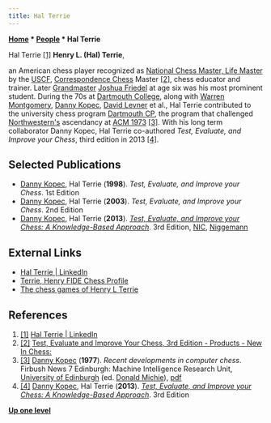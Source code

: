 ```yaml
---
title: Hal Terrie
---
```

**[Home](Home "Home") * [People](People "People") * Hal Terrie**

[](https://www.linkedin.com/in/hal-terrie-90614340/) Hal Terrie <a id="cite-note-1" href="#cite-ref-1">[1]</a>
**Henry L. (Hal) Terrie**,

an American chess player recognized as [National Chess Master, Life Master](https://en.wikipedia.org/wiki/Chess_title#United_States) by the [USCF](https://en.wikipedia.org/wiki/United_States_Chess_Federation), [Correspondence Chess](https://en.wikipedia.org/wiki/Correspondence_chess) Master <a id="cite-note-2" href="#cite-ref-2">[2]</a>, chess educator and trainer. Later [Grandmaster](https://en.wikipedia.org/wiki/Grandmaster_%28chess%29) [Joshua Friedel](https://en.wikipedia.org/wiki/Joshua_Friedel) at age six was his most prominent student. During the 70s at [Dartmouth College](Dartmouth_College "Dartmouth College"), along with [Warren Montgomery](Warren_Montgomery "Warren Montgomery"), [Danny Kopec](Danny_Kopec "Danny Kopec"), [David Levner](index.php?title=David_Levner&action=edit&redlink=1 "David Levner (page does not exist)") et al., Hal Terrie contributed to the university chess program [Dartmouth CP](Dartmouth_CP "Dartmouth CP"), the program that challenged [Northwestern's](</Chess_(Program)> "Chess (Program)") ascendancy at [ACM 1973](ACM_1973 "ACM 1973") <a id="cite-note-3" href="#cite-ref-3">[3]</a>. With his long term collaborator Danny Kopec, Hal Terrie co-authored *Test, Evaluate, and Improve your Chess*, third edition in 2013 <a id="cite-note-4" href="#cite-ref-4">[4]</a>.

## Selected Publications

- [Danny Kopec](Danny_Kopec "Danny Kopec"), Hal Terrie (**1998**). *Test, Evaluate, and Improve your Chess*. 1st Edition
- [Danny Kopec](Danny_Kopec "Danny Kopec"), Hal Terrie (**2003**). *Test, Evaluate, and Improve your Chess*. 2nd Edition
- [Danny Kopec](Danny_Kopec "Danny Kopec"), Hal Terrie (**2013**). *[Test, Evaluate, and Improve your Chess: A Knowledge-Based Approach](https://www.goodreads.com/book/show/17823740-test-evaluate-and-improve-your-chess)*. 3rd Edition, [NIC](https://www.newinchess.com/test-evaluate-and-improve-your-chess-3rd-edition), [Niggemann](https://www.schachversand.de/test-evaluate-and-improve-your-chess.html)

## External Links

- [Hal Terrie | LinkedIn](https://www.linkedin.com/in/hal-terrie-90614340/)
- [Terrie, Henry FIDE Chess Profile](http://ratings.fide.com/card.phtml?event=2004127)
- [The chess games of Henry L Terrie](https://www.chessgames.com/player/henry_l_terrie.html)

## References

1. <a id="cite-ref-1" href="#cite-note-1">[1]</a> [Hal Terrie | LinkedIn](https://www.linkedin.com/in/hal-terrie-90614340/)
1. <a id="cite-ref-2" href="#cite-note-2">[2]</a> [Test, Evaluate and Improve Your Chess, 3rd Edition - Products - New In Chess:](https://www.newinchess.com/Test__Evaluate_and_Improve_Your_Chess__3rd_Edition-p-7410.html)
1. <a id="cite-ref-3" href="#cite-note-3">[3]</a> [Danny Kopec](Danny_Kopec "Danny Kopec") (**1977**). *Recent developments in computer chess*. Firbush News 7 Edinburgh: Machine Intelligence Research Unit, [University of Edinburgh](University_of_Edinburgh "University of Edinburgh") (ed. [Donald Michie](Donald_Michie "Donald Michie")), [pdf](http://www.sci.brooklyn.cuny.edu/~kopec/Publications/Publications/O_45_C.pdf)
1. <a id="cite-ref-4" href="#cite-note-4">[4]</a>  [Danny Kopec](Danny_Kopec "Danny Kopec"), Hal Terrie (**2013**). *[Test, Evaluate, and Improve your Chess: A Knowledge-Based Approach](http://www.goodreads.com/book/show/17823740-test-evaluate-and-improve-your-chess)*. 3rd Edition

**[Up one level](People "People")**

